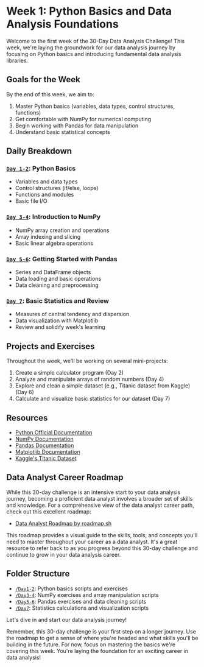 # Week 1: Python Basics and Data Analysis Foundations

Welcome to the first week of the 30-Day Data Analysis Challenge! This week, we're laying the groundwork for our data analysis journey by focusing on Python basics and introducing fundamental data analysis libraries.

## Goals for the Week

By the end of this week, we aim to:

1. Master Python basics (variables, data types, control structures, functions)
2. Get comfortable with NumPy for numerical computing
3. Begin working with Pandas for data manipulation
4. Understand basic statistical concepts

## Daily Breakdown

### [`Day 1-2`](./Day1-2): Python Basics
- Variables and data types
- Control structures (if/else, loops)
- Functions and modules
- Basic file I/O

### [`Day 3-4`](./Day3-4): Introduction to NumPy
- NumPy array creation and operations
- Array indexing and slicing
- Basic linear algebra operations

### [`Day 5-6`](./Day5-6): Getting Started with Pandas
- Series and DataFrame objects
- Data loading and basic operations
- Data cleaning and preprocessing

### [`Day 7`](./Day7): Basic Statistics and Review
- Measures of central tendency and dispersion
- Data visualization with Matplotlib
- Review and solidify week's learning

## Projects and Exercises

Throughout the week, we'll be working on several mini-projects:

1. Create a simple calculator program (Day 2)
2. Analyze and manipulate arrays of random numbers (Day 4)
3. Explore and clean a simple dataset (e.g., Titanic dataset from Kaggle) (Day 6)
4. Calculate and visualize basic statistics for our dataset (Day 7)

## Resources

- [Python Official Documentation](https://docs.python.org/3/)
- [NumPy Documentation](https://numpy.org/doc/)
- [Pandas Documentation](https://pandas.pydata.org/docs/)
- [Matplotlib Documentation](https://matplotlib.org/stable/contents.html)
- [Kaggle's Titanic Dataset](https://www.kaggle.com/c/titanic)

## Data Analyst Career Roadmap

While this 30-day challenge is an intensive start to your data analysis journey, becoming a proficient data analyst involves a broader set of skills and knowledge. For a comprehensive view of the data analyst career path, check out this excellent roadmap:

- [Data Analyst Roadmap by roadmap.sh](https://roadmap.sh/data-analyst)

This roadmap provides a visual guide to the skills, tools, and concepts you'll need to master throughout your career as a data analyst. It's a great resource to refer back to as you progress beyond this 30-day challenge and continue to grow in your data analysis career.

## Folder Structure

- [`/Day1-2`](./Day1-2): Python basics scripts and exercises
- [`/Day3-4`](./Day3-4): NumPy exercises and array manipulation scripts
- [`/Day5-6`](./Day5-6): Pandas exercises and data cleaning scripts
- [`/Day7`](./Day7): Statistics calculations and visualization scripts


Let's dive in and start our data analysis journey!

Remember, this 30-day challenge is your first step on a longer journey. Use the roadmap to get a sense of where you're headed and what skills you'll be building in the future. For now, focus on mastering the basics we're covering this week. You're laying the foundation for an exciting career in data analysis!
